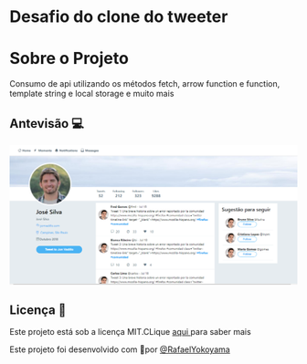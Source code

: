 
 # Desafio do clone do tweeter


# Sobre o Projeto 

Consumo de api utilizando os métodos fetch, arrow function e function, template string e local storage e muito mais  


## Antevisão 💻
![](https://github.com/Rafael-Yokoyama/Projetos-Trilha-Abinbev-React/blob/main/twitter-clone/img/img.PNG)




 
 

## Licença 📝 
  Este projeto está sob a licença MIT.CLique <a  href="https://github.com/Rafael-Yokoyama/Projetos-Trilha-Abinbev-React/blob/main/LICENSE"> aqui </a> para saber mais 
  
  Este projeto foi desenvolvido com 🖤por  <a href="https://github.com/Rafael-Yokoyama"> @RafaelYokoyama </a> 
  
